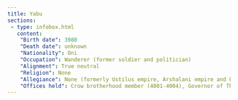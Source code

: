 ```yaml
---
title: Yabu
sections:
 - type: infobox.html
   content:
    "Birth date": 3980
    "Death date": unknown
    "Nationality": Oni
    "Occupation": Wanderer (former soldier and politician)
    "Alignment": True neutral
    "Religion": None
    "Allegiance": None (formerly Ustilus empire, Arshalani empire and Oni syndicate)
    "Offices held": Crow brotherhood member (4001-4004), Governor of Thalos (4004-4008, 4009-4010)
---
```


